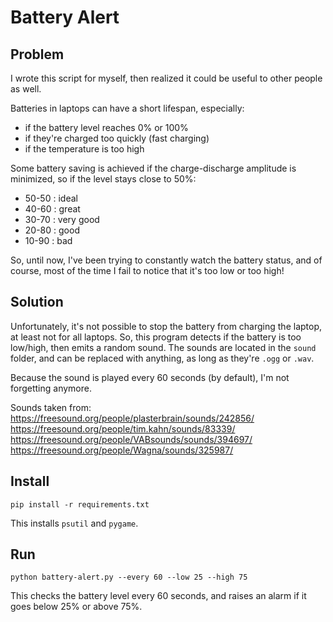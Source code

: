 Battery Alert
=============

Problem
-------
I wrote this script for myself, then realized it could be useful to other people as well.

Batteries in laptops can have a short lifespan, especially:
- if the battery level reaches 0% or 100%
- if they're charged too quickly (fast charging)
- if the temperature is too high

Some battery saving is achieved if the charge-discharge amplitude is minimized, so if the level stays close to 50%:
- 50-50 : ideal
- 40-60 : great
- 30-70 : very good
- 20-80 : good
- 10-90 : bad

So, until now, I've been trying to constantly watch the battery status, and of course, most of the time I fail
to notice that it's too low or too high!

Solution
--------
Unfortunately, it's not possible to stop the battery from charging the laptop, at least not for all laptops.
So, this program detects if the battery is too low/high, then emits a random sound.
The sounds are located in the `sound` folder, and can be replaced with anything, as long as they're `.ogg` or `.wav`.

Because the sound is played every 60 seconds (by default), I'm not forgetting anymore.

Sounds taken from:
https://freesound.org/people/plasterbrain/sounds/242856/
https://freesound.org/people/tim.kahn/sounds/83339/
https://freesound.org/people/VABsounds/sounds/394697/
https://freesound.org/people/Wagna/sounds/325987/

Install
-------
```
pip install -r requirements.txt
```

This installs `psutil` and `pygame`.


Run
---

```
python battery-alert.py --every 60 --low 25 --high 75
```

This checks the battery level every 60 seconds, and raises an alarm if it goes below 25% or above 75%.
